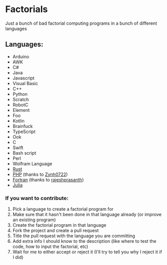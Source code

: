 # Factorials
Just a bunch of bad factorial computing programs in a bunch of different languages


## Languages:
* Arduino  
* AWK
* C#  
* Java  
* Javascript  
* Visual Basic  
* C++  
* Python  
* Scratch  
* RobotC  
* Element  
* Foo  
* Kotlin
* Brainfuck
* TypeScript
* Ook
* C
* Swift
* Bash script
* Perl
* Wolfram Language
* [Rust](../master/factorial.rs)
* [PHP](../master/Factorial.php) (thanks to [Zynh0722])
* [Fortran](../master/factorial1.f90) (thanks to [rajeshprasanth])
* [Julia](../master/Factorial.jl)

### If you want to contribute:  
1. Pick a language to create a factorial program for
2. Make sure that it hasn't been done in that language already (or improve an existing program)
3. Create the factorial program in that language
4. Fork the project and create a pull request
5. Title the pull request with the language you are committing
6. Add extra info I should know to the description (like where to test the code, how to input the factorial, etc)
7. Wait for me to either accept or reject it (I'll try to tell you why I reject it if I did)


[Zynh0722]: https://github.com/Zynh0722
[rajeshprasanth]: https://github.com/rajeshprasanth
